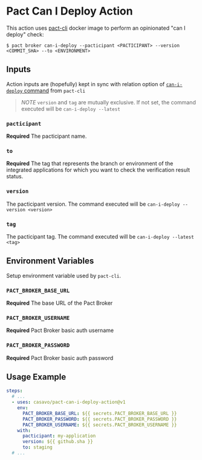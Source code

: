 # Pact Can I Deploy Action

This action uses [pact-cli](https://github.com/pact-foundation/pact-ruby-cli) 
docker image to perform an opinionated "can I deploy" check:

```console
$ pact broker can-i-deploy --pacticipant <PACTICIPANT> --version <COMMIT_SHA> --to <ENVIRONMENT>
```

## Inputs

Action inputs are (hopefully) kept in sync with relation option of [`can-i-deploy` command](https://github.com/pact-foundation/pact_broker-client#can-i-deploy) from `pact-cli`

> *NOTE* `version` and `tag` are mutually exclusive. If not set, the command executed will be `can-i-deploy --latest`
 
### `pacticipant`

**Required** The pacticipant name.

### `to`

**Required** The tag that represents the branch or environment of the integrated applications for which you want to check the verification result status.

### `version`

The pacticipant version. The command executed will be `can-i-deploy --version <version>`

### `tag`

The pacticipant tag. The command executed will be `can-i-deploy --latest <tag>`

## Environment Variables

Setup environment variable used by `pact-cli`.

### `PACT_BROKER_BASE_URL`

**Required** The base URL of the Pact Broker

### `PACT_BROKER_USERNAME`

**Required** Pact Broker basic auth username

### `PACT_BROKER_PASSWORD`

**Required** Pact Broker basic auth password

## Usage Example

```yml
steps:
  # ...
  - uses: casavo/pact-can-i-deploy-action@v1
    env:
      PACT_BROKER_BASE_URL: ${{ secrets.PACT_BROKER_BASE_URL }}
      PACT_BROKER_PASSWORD: ${{ secrets.PACT_BROKER_PASSWORD }}
      PACT_BROKER_USERNAME: ${{ secrets.PACT_BROKER_USERNAME }}
    with:
      pacticipant: my-application
      version: ${{ github.sha }}
      to: staging
  # ...
```
